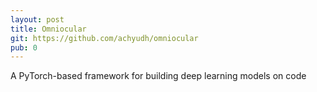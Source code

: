 ```yaml
---
layout: post
title: Omniocular
git: https://github.com/achyudh/omniocular
pub: 0
---
```


A PyTorch-based framework for building deep learning models on code